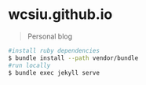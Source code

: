 # wcsiu.github.io

> Personal blog


```sh
#install ruby dependencies
$ bundle install --path vendor/bundle
#run locally
$ bundle exec jekyll serve
```